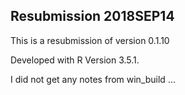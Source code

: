 ## Resubmission 2018SEP14

This is a resubmission of version 0.1.10

Developed with R Version 3.5.1.

I did not get any notes from win_build ...

